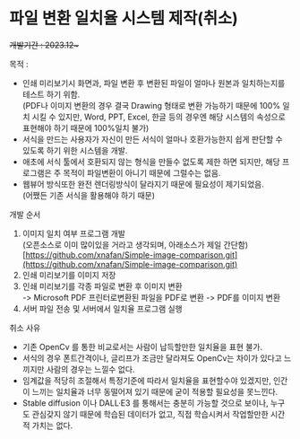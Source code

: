 # 파일 변환 일치율 시스템 제작(취소)

~~개발기간 : 2023.12\~~~



목적 :&#x20;

* 인쇄 미리보기시 화면과, 파일 변환 후 변환된 파일이 얼마나 원본과 일치하는지를 테스트 하기 위함.\
  (PDF나 이미지 변환의 경우 결국 Drawing 형태로 변환 가능하기 때문에 100% 일치 시킬 수 있지만,     Word, PPT, Excel, 한글 등의 경우엔 해당 시스템의 속성으로 표현해야 하기 때문에 100%일치 불가)
* 서식을 만드는 사용자가 자신이 만든 서식이 얼마나 호환가능한지 쉽게 판단할 수 있도록 하기 위한 시스템을 개발.
* 애초에 서식 툴에서 호환되지 않는 형식을 만들수 없도록 제한 하면 되지만, 해당 프로그램은 주 목적이 파일변환이 아니기 때문에 그럴수는 없음.
* 웹뷰어 방식또한 완전 렌더링방식이 달라지기 때문에 필요성이 제기되었음.\
  (어쨌든 기존 서식을 활용해야 하기 때문)



개발 순서&#x20;

1. 이미지 일치 여부 프로그램 개발\
   (오픈소스로  이미 많이있을 거라고 생각되며, 아래소스가  제일 간단함)\
   [https://github.com/xnafan/Simple-image-comparison.git](https://github.com/xnafan/Simple-image-comparison.git)
2. 인쇄 미리보기를 이미지 저장
3. 인쇄 미리보기를 각종 파일로 변환 후 이미지 변환\
   \-> Microsoft PDF 프린터로변환된 파일을 PDF로 변환 -> PDF를 이미지 변환
4. 서버 파일 전송 및 서버에서 일치율 프로그램 실행



취소 사유

* 기존 OpenCv 를 통한 비교로서는 사람이 납득할만한 일치율을 표현 불가.
* 서식의 경우 폰트간격이나, 글리프가 조금만 달라져도 OpenCv는 차이가 있다고 느끼지만 사람의 경우는 느낄수 없다.&#x20;
* 임계값을 적당히 조절해서 특정기준에 따라서 일치율을 표현할수야 있겠지만, 인간이 느끼는 일치율과 너무 동떨어져 있기 때문에 굳이 적용할 필요성을 못느낀다.&#x20;
* Stable diffusion 이나 DALL·E3 를 통해서는 충분히 가능할  것으로 보이나, 누구도 관심갖지 않기 때문에 학습된 데이터가 없고, 직접 학습시켜서 작업할만한 시간적 가치는 없다.&#x20;


